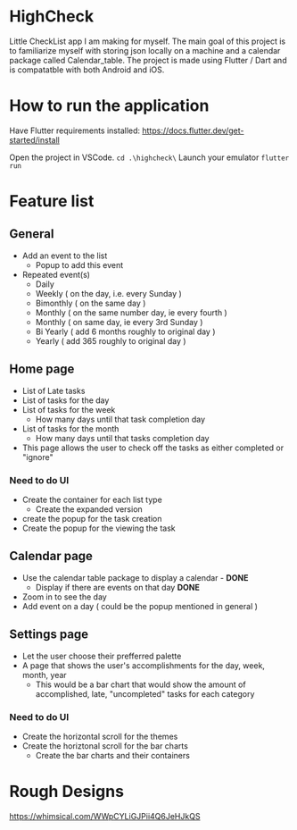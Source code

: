 # HighCheck
Little CheckList app I am making for myself.
 The main goal of this project is to familiarize myself with storing json locally on a machine and a calendar package called Calendar_table. 
The project is made using Flutter / Dart and is compatatble with both Android and iOS. 

# How to run the application
Have Flutter requirements installed: 
https://docs.flutter.dev/get-started/install

Open the project in VSCode. 
``` cd .\highcheck\ ```
Launch your emulator
``` flutter run ```

# Feature list

## General 

* Add an event to the list
    * Popup to add this event
* Repeated event(s)
    * Daily
    * Weekly ( on the day, i.e. every Sunday )
    * Bimonthly ( on the same day )
    * Monthly ( on the same number day, ie every fourth )
    * Monthly ( on same day, ie every 3rd Sunday )
    * Bi Yearly ( add 6 months roughly to original day )
    * Yearly ( add 365 roughly to original day )

## Home page

* List of Late tasks
* List of tasks for the day
* List of tasks for the week
    * How many days until that task completion day
* List of tasks for the month
    * How many days until that tasks completion day
* This page allows the user to check off the tasks as either completed or "ignore"

### Need to do UI

* Create the container for each list type
    * Create the expanded version
* create the popup for the task creation
* Create the popup for the viewing the task

## Calendar page

* Use the calendar table package to display a calendar - **DONE**
    * Display if there are events on that day **DONE**
* Zoom in to see the day 
* Add event on a day ( could be the popup mentioned in general )

## Settings page

* Let the user choose their prefferred palette
* A page that shows the user's accomplishments for the day, week, month, year  
    * This would be a bar chart that would show the amount of accomplished, late, "uncompleted" tasks for each category

### Need to do UI

* Create the horizontal scroll for the themes
* Create the horiztonal scroll for the bar charts
    * Create the bar charts and their containers

# Rough Designs

https://whimsical.com/WWpCYLiGJPii4Q6JeHJkQS